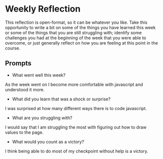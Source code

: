 # Weekly Reflection
This reflection is open-format, so it can be whatever you like. Take this opportunity to write a bit on some of the things you have learned this week or some of the things that you are still struggling with; identify some challenges you had at the beginning of the week that you were able to overcome, or just generally reflect on how you are feeling at this point in the course.


## Prompts
- What went well this week?

As the week went on I become more comfortable with javascript and understood it more.

- What did you learn that was a shock or surprise?

I was surprised at how many different ways there is to code javascript.

- What are you struggling with?

I would say that I am struggling the most with figuring out how to draw values to the page.

- What would you count as a victory?

I think being able to do most of my checkpoint without help is a victory.
